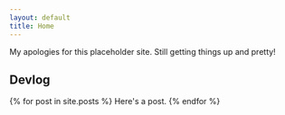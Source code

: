 ```yaml
---
layout: default
title: Home
---
```

My apologies for this placeholder site. Still getting things up and pretty!
## Devlog
{% for post in site.posts %}
Here's a post.
{% endfor %}

